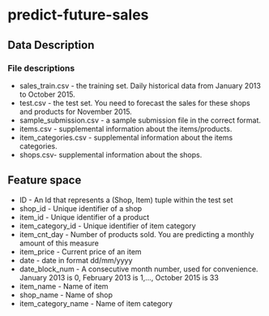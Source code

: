 # predict-future-sales

## Data Description
### File descriptions
- sales_train.csv - the training set. Daily historical data from January 2013 to October 2015.
- test.csv - the test set. You need to forecast the sales for these shops and products for November 2015.
- sample_submission.csv - a sample submission file in the correct format.
- items.csv - supplemental information about the items/products.
- item_categories.csv - supplemental information about the items categories.
- shops.csv- supplemental information about the shops.

## Feature space
- ID - An Id that represents a (Shop, Item) tuple within the test set
- shop_id - Unique identifier of a shop
- item_id - Unique identifier of a product
- item_category_id - Unique identifier of item category
- item_cnt_day - Number of products sold. You are predicting a monthly amount of this measure
- item_price - Current price of an item
- date - date in format dd/mm/yyyy
- date_block_num - A consecutive month number, used for convenience. January 2013 is 0, February 2013 is 1,..., October 2015 is 33
- item_name - Name of item
- shop_name - Name of shop
- item_category_name - Name of item category
